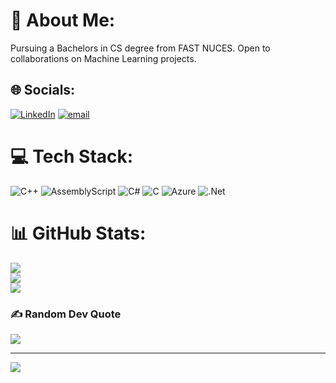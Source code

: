 # 💫 About Me:
Pursuing a Bachelors in CS degree from FAST NUCES.
Open to collaborations on Machine Learning projects.


## 🌐 Socials:
[![LinkedIn](https://img.shields.io/badge/LinkedIn-%230077B5.svg?logo=linkedin&logoColor=white)](https://linkedin.com/in/https://www.linkedin.com/in/eman-ihsan-866b23322/) [![email](https://img.shields.io/badge/Email-D14836?logo=gmail&logoColor=white)](mailto:emannihsan@gmail.com) 

# 💻 Tech Stack:
![C++](https://img.shields.io/badge/c++-%2300599C.svg?style=flat-square&logo=c%2B%2B&logoColor=white) ![AssemblyScript](https://img.shields.io/badge/assembly%20script-%23000000.svg?style=flat-square&logo=assemblyscript&logoColor=white) ![C#](https://img.shields.io/badge/c%23-%23239120.svg?style=flat-square&logo=csharp&logoColor=white) ![C](https://img.shields.io/badge/c-%2300599C.svg?style=flat-square&logo=c&logoColor=white) ![Azure](https://img.shields.io/badge/azure-%230072C6.svg?style=flat-square&logo=microsoftazure&logoColor=white) ![.Net](https://img.shields.io/badge/.NET-5C2D91?style=flat-square&logo=.net&logoColor=white)
# 📊 GitHub Stats:
![](https://github-readme-stats.vercel.app/api?username=eman06&theme=dark&hide_border=true&include_all_commits=false&count_private=false)<br/>
![](https://nirzak-streak-stats.vercel.app/?user=eman06&theme=dark&hide_border=true)<br/>
![](https://github-readme-stats.vercel.app/api/top-langs/?username=eman06&theme=dark&hide_border=true&include_all_commits=false&count_private=false&layout=compact)

### ✍️ Random Dev Quote
![](https://quotes-github-readme.vercel.app/api?type=horizontal&theme=radical)

---
[![](https://visitcount.itsvg.in/api?id=eman06&icon=0&color=0)](https://visitcount.itsvg.in)

<!-- Proudly created with GPRM ( https://gprm.itsvg.in ) -->
